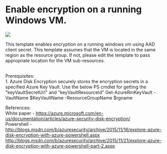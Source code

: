 # Enable encryption on a running Windows VM. 

<a href="https://portal.azure.com/#create/Microsoft.Template/uri/https%3A%2F%2Fraw.githubusercontent.com%2Fazure%2Fazure-quickstart-templates%2Fmaster%2F201-encrypt-running-windows-vm%2Fazuredeploy.json" target="_blank">
    <img src="http://azuredeploy.net/deploybutton.png"/>
</a>

This template enables encryption on a running windows vm using AAD client secret. This template assumes that the VM is located in the same region as the resource group. If not, please edit the template to pass appropriate location for the VM sub-resources.

<br>
Prerequisites:
<br>
1. Azure Disk Encryption securely stores the encryption secrets in a specified Azure Key Vault. 
Use the below PS cmdlet for getting the "keyVaultSecretUrl" and "keyVaultResourceId"
Get-AzureRmKeyVault -VaultName $KeyVaultName -ResourceGroupName $rgname

References:
<br>
White paper - https://azure.microsoft.com/en-us/documentation/articles/azure-security-disk-encryption/
<br>
Powershell - http://blogs.msdn.com/b/azuresecurity/archive/2015/11/16/explore-azure-disk-encryption-with-azure-powershell.aspx
<br>
http://blogs.msdn.com/b/azuresecurity/archive/2015/11/21/explore-azure-disk-encryption-with-azure-powershell-part-2.aspx